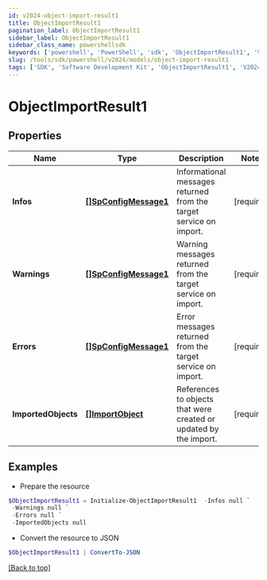 ```yaml
---
id: v2024-object-import-result1
title: ObjectImportResult1
pagination_label: ObjectImportResult1
sidebar_label: ObjectImportResult1
sidebar_class_name: powershellsdk
keywords: ['powershell', 'PowerShell', 'sdk', 'ObjectImportResult1', 'V2024ObjectImportResult1'] 
slug: /tools/sdk/powershell/v2024/models/object-import-result1
tags: ['SDK', 'Software Development Kit', 'ObjectImportResult1', 'V2024ObjectImportResult1']
---
```



# ObjectImportResult1

## Properties

Name | Type | Description | Notes
------------ | ------------- | ------------- | -------------
**Infos** | [**[]SpConfigMessage1**](sp-config-message1) | Informational messages returned from the target service on import. | [required]
**Warnings** | [**[]SpConfigMessage1**](sp-config-message1) | Warning messages returned from the target service on import. | [required]
**Errors** | [**[]SpConfigMessage1**](sp-config-message1) | Error messages returned from the target service on import. | [required]
**ImportedObjects** | [**[]ImportObject**](import-object) | References to objects that were created or updated by the import. | [required]

## Examples

- Prepare the resource
```powershell
$ObjectImportResult1 = Initialize-ObjectImportResult1  -Infos null `
 -Warnings null `
 -Errors null `
 -ImportedObjects null
```

- Convert the resource to JSON
```powershell
$ObjectImportResult1 | ConvertTo-JSON
```


[[Back to top]](#) 

